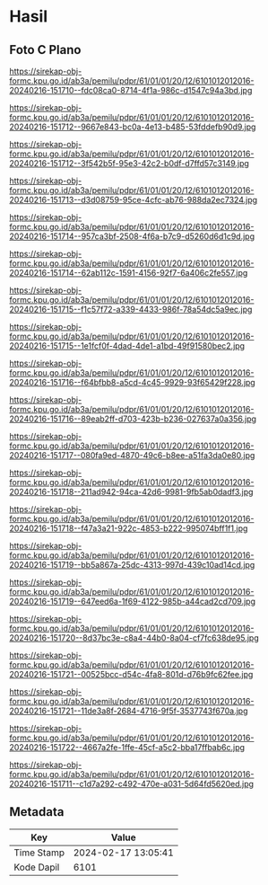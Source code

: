 # Hasil

## Foto C Plano

https://sirekap-obj-formc.kpu.go.id/ab3a/pemilu/pdpr/61/01/01/20/12/6101012012016-20240216-151710--fdc08ca0-8714-4f1a-986c-d1547c94a3bd.jpg

https://sirekap-obj-formc.kpu.go.id/ab3a/pemilu/pdpr/61/01/01/20/12/6101012012016-20240216-151712--9667e843-bc0a-4e13-b485-53fddefb90d9.jpg

https://sirekap-obj-formc.kpu.go.id/ab3a/pemilu/pdpr/61/01/01/20/12/6101012012016-20240216-151712--3f542b5f-95e3-42c2-b0df-d7ffd57c3149.jpg

https://sirekap-obj-formc.kpu.go.id/ab3a/pemilu/pdpr/61/01/01/20/12/6101012012016-20240216-151713--d3d08759-95ce-4cfc-ab76-988da2ec7324.jpg

https://sirekap-obj-formc.kpu.go.id/ab3a/pemilu/pdpr/61/01/01/20/12/6101012012016-20240216-151714--957ca3bf-2508-4f6a-b7c9-d5260d6d1c9d.jpg

https://sirekap-obj-formc.kpu.go.id/ab3a/pemilu/pdpr/61/01/01/20/12/6101012012016-20240216-151714--62ab112c-1591-4156-92f7-6a406c2fe557.jpg

https://sirekap-obj-formc.kpu.go.id/ab3a/pemilu/pdpr/61/01/01/20/12/6101012012016-20240216-151715--f1c57f72-a339-4433-986f-78a54dc5a9ec.jpg

https://sirekap-obj-formc.kpu.go.id/ab3a/pemilu/pdpr/61/01/01/20/12/6101012012016-20240216-151715--1e1fcf0f-4dad-4de1-a1bd-49f91580bec2.jpg

https://sirekap-obj-formc.kpu.go.id/ab3a/pemilu/pdpr/61/01/01/20/12/6101012012016-20240216-151716--f64bfbb8-a5cd-4c45-9929-93f65429f228.jpg

https://sirekap-obj-formc.kpu.go.id/ab3a/pemilu/pdpr/61/01/01/20/12/6101012012016-20240216-151716--89eab2ff-d703-423b-b236-027637a0a356.jpg

https://sirekap-obj-formc.kpu.go.id/ab3a/pemilu/pdpr/61/01/01/20/12/6101012012016-20240216-151717--080fa9ed-4870-49c6-b8ee-a51fa3da0e80.jpg

https://sirekap-obj-formc.kpu.go.id/ab3a/pemilu/pdpr/61/01/01/20/12/6101012012016-20240216-151718--211ad942-94ca-42d6-9981-9fb5ab0dadf3.jpg

https://sirekap-obj-formc.kpu.go.id/ab3a/pemilu/pdpr/61/01/01/20/12/6101012012016-20240216-151718--f47a3a21-922c-4853-b222-995074bff1f1.jpg

https://sirekap-obj-formc.kpu.go.id/ab3a/pemilu/pdpr/61/01/01/20/12/6101012012016-20240216-151719--bb5a867a-25dc-4313-997d-439c10ad14cd.jpg

https://sirekap-obj-formc.kpu.go.id/ab3a/pemilu/pdpr/61/01/01/20/12/6101012012016-20240216-151719--647eed6a-1f69-4122-985b-a44cad2cd709.jpg

https://sirekap-obj-formc.kpu.go.id/ab3a/pemilu/pdpr/61/01/01/20/12/6101012012016-20240216-151720--8d37bc3e-c8a4-44b0-8a04-cf7fc638de95.jpg

https://sirekap-obj-formc.kpu.go.id/ab3a/pemilu/pdpr/61/01/01/20/12/6101012012016-20240216-151721--00525bcc-d54c-4fa8-801d-d76b9fc62fee.jpg

https://sirekap-obj-formc.kpu.go.id/ab3a/pemilu/pdpr/61/01/01/20/12/6101012012016-20240216-151721--11de3a8f-2684-4716-9f5f-3537743f670a.jpg

https://sirekap-obj-formc.kpu.go.id/ab3a/pemilu/pdpr/61/01/01/20/12/6101012012016-20240216-151722--4667a2fe-1ffe-45cf-a5c2-bba17ffbab6c.jpg

https://sirekap-obj-formc.kpu.go.id/ab3a/pemilu/pdpr/61/01/01/20/12/6101012012016-20240216-151711--c1d7a292-c492-470e-a031-5d64fd5620ed.jpg


## Metadata

| Key        | Value               |
| ---------- | ------------------- |
| Time Stamp | 2024-02-17 13:05:41 |
| Kode Dapil | 6101                |



